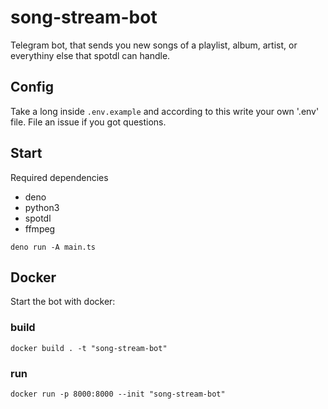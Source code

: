 # song-stream-bot

Telegram bot, that sends you new songs of a playlist, album, artist, or everythiny else that spotdl can handle.

## Config
Take a long inside `.env.example` and according to this write your own '.env' file. File an issue if you got questions.

## Start
Required dependencies
- deno
- python3
- spotdl
- ffmpeg

```
deno run -A main.ts
```

## Docker
Start the bot with docker:

### build
```
docker build . -t "song-stream-bot"
```
### run
```
docker run -p 8000:8000 --init "song-stream-bot"
```


